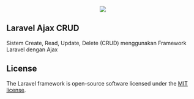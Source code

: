 <p align="center"><img src="https://laravel.com/assets/img/components/logo-laravel.svg"></p>

## Laravel Ajax CRUD

Sistem Create, Read, Update, Delete (CRUD) menggunakan Framework Laravel dengan Ajax

## License

The Laravel framework is open-source software licensed under the [MIT license](https://opensource.org/licenses/MIT).

